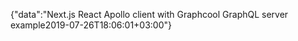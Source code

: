 {"data":"Next.js React Apollo client with Graphcool GraphQL server example2019-07-26T18:06:01+03:00"}

